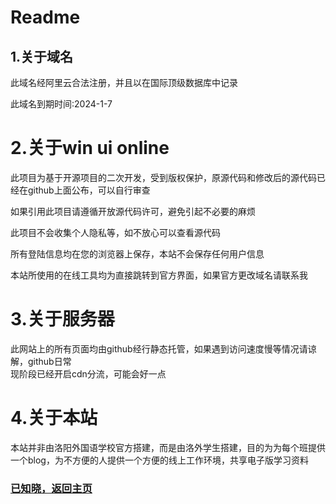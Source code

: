 # Readme
## 1.关于域名
此域名经阿里云合法注册，并且以在国际顶级数据库中记录


此域名到期时间:2024-1-7

# 2.关于win ui online
此项目为基于开源项目的二次开发，受到版权保护，原源代码和修改后的源代码已经在github上面公布，可以自行审查

如果引用此项目请遵循开放源代码许可，避免引起不必要的麻烦

此项目不会收集个人隐私等，如不放心可以查看源代码

所有登陆信息均在您的浏览器上保存，本站不会保存任何用户信息

本站所使用的在线工具均为直接跳转到官方界面，如果官方更改域名请联系我

# 3.关于服务器
此网站上的所有页面均由github经行静态托管，如果遇到访问速度慢等情况请谅解，github日常  
现阶段已经开启cdn分流，可能会好一点  

# 4.关于本站
本站并非由洛阳外国语学校官方搭建，而是由洛外学生搭建，目的为为每个班提供一个blog，为不方便的人提供一个方便的线上工作环境，共享电子版学习资料
### [已知晓，返回主页](https://lyfls.top)
